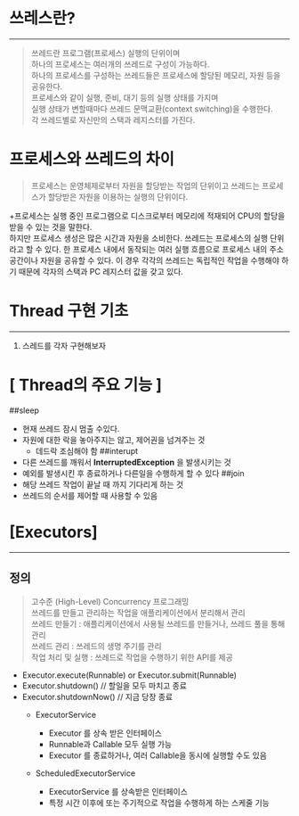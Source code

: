 # 쓰레스란?

---
>쓰레드란 프로그램(프로세스) 실행의 단위이며  
하나의 프로세스는 여러개의 쓰레드로 구성이 가능하다.  
하나의 프로세스를 구성하는 쓰레드들은 프로세스에 할당된 메모리, 자원 등을 공유한다.  
프로세스와 같이 실행, 준비, 대기 등의 실행 상태를 가지며   
실행 상태가 변할때마다 쓰레드 문맥교환(context switching)을 수행한다.   
각 쓰레드별로 자신만의 스택과 레지스터를 가진다.  


# 프로세스와 쓰레드의 차이
> 프로세스는 운영체제로부터 자원을 할당받는 작업의 단위이고
쓰레드는 프로세스가 할당받은 자원을 이용하는 실행의 단위이다.
>
+프로세스는 실행 중인 프로그램으로 디스크로부터 메모리에 적재되어 CPU의 할당을 받을 수 있는 것을 말한다.   
하지만 프로세스 생성은 많은 시간과 자원을 소비한다.
쓰레드는 프로세스의 실행 단위라고 할 수 있다.
한 프로세스 내에서 동작되는 여러 실행 흐름으로
프로세스 내의 주소 공간이나 자원을 공유할 수 있다.
이 경우 각각의 쓰레드는 독립적인 작업을 수행해야 하기 때문에 각자의 스택과 PC 레지스터 값을 갖고 있다.


# Thread 구현 기초

---

1. 스레드를 각자 구현해보자 

# [ Thread의 주요 기능 ]
##sleep
  + 현재 쓰레드 잠시 멈출 수있다.
  + 자원에 대한 락을 놓아주지는 않고, 제어권을 넘겨주는 것 
    + 데드락 조심해야 함
##interupt
  + 다른 쓰레드를 깨워서 **InterruptedException** 을 발생시키는 것
  + 예외를 발생시킨 후 종료하거나 다른일을 수행하게 할 수 있다 
##join
  + 해당 쓰레드 작업이 끝날 때 까지 기다리게 하는 것
  + 쓰레드의 순서를 제어할 때 사용할 수 있음

# [Executors]

---

## 정의 
>고수준 (High-Level) Concurrency 프로그래밍   
쓰레드를 만들고 관리하는 작업을 애플리케이션에서 분리해서 관리   
쓰레드 만들기 : 애플리케이션에서 사용될 쓰레드를 만들거나, 쓰레드 풀을 통해 관리   
쓰레드 관리 : 쓰레드의 생명 주기를 관리   
작업 처리 및 실행 : 쓰레드로 작업을 수행하기 위한 API를 제공   


+ Executor.execute(Runnable) or Executor.submit(Runnable)
+ Executor.shutdown() // 할일을 모두 마치고 종료
+ Executor.shutdownNow() // 지금 당장 종료
  + ExecutorService
    + Executor 를 상속 받은 인터페이스
    + Runnable과 Callable 모두 실행 가능
    + Executor 를 종료하거나, 여러 Callable을 동시에 실행할 수도 있음

  + ScheduledExecutorService
    + ExecutorService 를 상속받은 인터페이스
    + 특정 시간 이후에 또는 주기적으로 작업을 수행하게 하는 스케줄 기능
